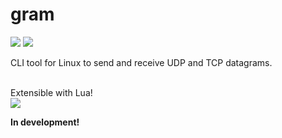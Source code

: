 # gram

![](https://github.com/luv4bytes/gram/workflows/ubuntu%2018.04%20build/badge.svg)
![](https://github.com/luv4bytes/gram/workflows/ubuntu%2018.04%20tests/badge.svg)

CLI tool for Linux to send and receive UDP and TCP datagrams.
<br><br>

Extensible with Lua! 	
![](http://www.lua.org/images/lua-language.gif)

**In development!**